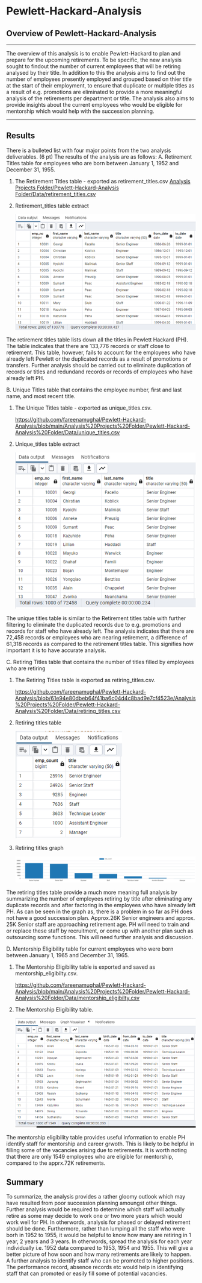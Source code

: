 # Pewlett-Hackard-Analysis
## Overview of Pewlett-Hackard-Analysis
---

The overview of this analysis is to enable Pewlett-Hackard to plan and prepare for the upcoming retirements. To be specific, the new analysis sought to findout the number of current employees that will be retiring analysed by their title. In addition to this the analysis aims to find out the number of employees presently employed and grouped based on thier title at the start of their employment, to ensure that duplicate or multiple titles as a result of e.g. promotions are eliminated to provide a more meaningful analysis of the retirements per department or title. The analysis also aims to provide insights about the current employees who would be eligible for mentorship which would help with the succession planning. 

---

## Results
There is a bulleted list with four major points from the two analysis deliverables. (6 pt)
The results of the analysis are as follows:
A. Retirement Titles table for employees who are born between January 1, 1952 and December 31, 1955.
  
  1. The Retirement Titles table - exported as retirement_titles.csv
     [Analysis Projects Folder/Pewlett-Hackard-Analysis Folder/Data/retirement_titles.csv](https://github.com/fareenamughal/Pewlett-Hackard-Analysis/blob/615cd04da28b7da500f5c9d4975cd7f1a0103f87/Analysis%20Projects%20Folder/Pewlett-Hackard-Analysis%20Folder/Data/retirement_titles.csv)


  2. Retirement_titles table extract

     ![Retirement_titles_tbl_extract](https://github.com/fareenamughal/Pewlett-Hackard-Analysis/blob/6d69c05ce9c706aa7208f264d8ea372d8ea86587/Analysis%20Projects%20Folder/Pewlett-Hackard-Analysis%20Folder/Queries/Retirement_titles_tbl_extract.PNG)
  
   The retirement titles table lists down all the titles in Pewlett Hackard (PH). The table indicates that there are 133,776 records or staff close to retirement. This    table, however, fails to account for the employees who have already left Pewlett or the duplicated records as a result of promotions or transfers. Further analysis    should be carried out to eliminate duplication of records or titles and redundand records or records of employees who have already left PH.


B. Unique Titles table that contains the employee number, first and last name, and most recent title.
  
  1. The Unique Titles table - exported as unique_titles.csv. 
    
     https://github.com/fareenamughal/Pewlett-Hackard-Analysis/blob/main/Analysis%20Projects%20Folder/Pewlett-Hackard-Analysis%20Folder/Data/unique_titles.csv

  2. Unique_titles table extract
     
      ![Unique_titles_tbl_extract](https://github.com/fareenamughal/Pewlett-Hackard-Analysis/blob/a34976e293e6b5807e77e861353a2db0889f24c1/Analysis%20Projects%20Folder/Pewlett-Hackard-Analysis%20Folder/Queries/Unique_titles_tbl_extract.PNG)
     
     
   The unique titles table is similar to the Retirement titles table with further filtering to eliminate the duplicated records due to e.g. promotions and records for    staff who have already left. The analysis indicates that there are 72,458 records or employees who are nearing retirement, a difference of 61,318 records as            compared to the retirement titles table. This signifies how important it is to have accurate analysis.  


C. Retiring Titles table that contains the number of titles filled by employees who are retiring
  
  1. The Retiring Titles table is exported as retiring_titles.csv.
    
      https://github.com/fareenamughal/Pewlett-Hackard-Analysis/blob/61e94e80dbeb64f41ba6c04d4c8bad9e7cf4523e/Analysis%20Projects%20Folder/Pewlett-Hackard-Analysis%20Folder/Data/retiring_titles.csv

  2. Retiring titles table
  
     ![Retiring_titles_tbl](https://github.com/fareenamughal/Pewlett-Hackard-Analysis/blob/852a257caa3a769e8800763f500b8b5cca568256/Analysis%20Projects%20Folder/Pewlett-Hackard-Analysis%20Folder/Queries/Retiring_titles_tbl.PNG)     
     
  3. Retiring titles graph
   
      ![Retiring_titles_tbl](https://github.com/fareenamughal/Pewlett-Hackard-Analysis/blob/176b4efaf7259b060b1343121aec7e15b40b7b09/Analysis%20Projects%20Folder/Pewlett-Hackard-Analysis%20Folder/Queries/Unique_titles_graph.png)
      
   The retiring titles table provide a much more meaning full analysis by summarizing the number of employees retiring by title after eliminating any duplicate records    and after factoring in the employees who have already left PH. As can be seen in the graph as, there is a problem in so far as PH does not have a good succession      plan. Approx.26K Senior engineers and approx. 25K Senior staff are approaching retirement age. PH will need to train and or replace these staff by recruitment, or      come up with another plan such as outsourcing some functions. This will need further analysis and discussion.   
      
D. Mentorship Eligibility table for current employees who were born between January 1, 1965 and December 31, 1965.
  
  1. The Mentorship Eligibility table is exported and saved as mentorship_eligibilty.csv.
      
      https://github.com/fareenamughal/Pewlett-Hackard-Analysis/blob/main/Analysis%20Projects%20Folder/Pewlett-Hackard-Analysis%20Folder/Data/mentorship_eligibilty.csv
      
  2. The Mentorship Eligibility table.

       ![Mentorship Eligibility_tbl](https://github.com/fareenamughal/Pewlett-Hackard-Analysis/blob/7e4671956572e0f6b38f89d6b37f68b4ebf72ea8/Analysis%20Projects%20Folder/Pewlett-Hackard-Analysis%20Folder/Queries/Mentorship_eligibility_tbl_extract.PNG) 
   
   The mentorship eligibility table provides useful information to enable PH identify staff for mentorship and career grwoth. This is likely to be helpful in filling      some of the vacancies arising due to retirements. It is worth noting that there are only 1549 employees who are eligible for mentorship, compared to the apprx.72K 
   retirements.
    
       
       
## Summary

To summarize, the analysis provides a rather gloomy outlook which may have resulted from poor succession planning amoungst other things. Further analysis would be required to determine which staff will actually retire as some may decide to work one or two more years which would work well for PH. In otherwords, analysis for phased or delayed retirement should be done. Furthermore, rather than lumping all the staff who were borh in 1952 to 1955, it would be helpful to know how many are retiring in 1 year, 2 years and 3 years. In otherwords, spread the analysis for each year individually i.e. 1952 data compared to 1953, 1954 and 1955. This will give a better picture of how soon and how many retirements are likely to happen. A further analysis to identify staff who can be promoted to higher positions. The performance record, absence records etc would help in identifying staff that can promoted or easily fill some of potential vacancies.







